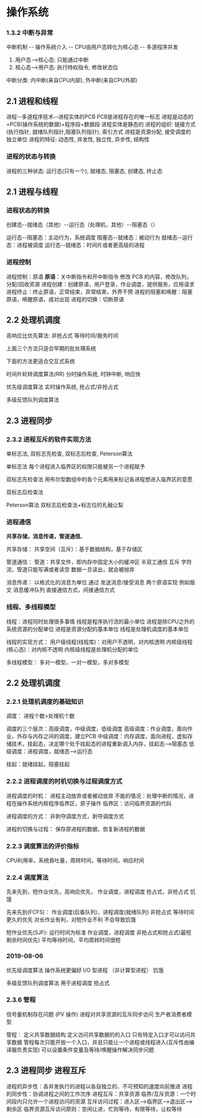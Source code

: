 # 操作系统

### 1.3.2 中断与异常

中断机制 -- 操作系统介入 -- CPU由用户态转化为核心态 -- 多道程序并发

1. 用户态-->核心态: 只能通过中断
2. 核心态-->用户态: 执行特权指令, 修改状态位

中断分类: 内中断(来自CPU内部), 外中断(来自CPU外部)

## 2.1 进程和线程

进程--多道程序技术--进程实体的PCB
PCB是进程存在的唯一标志
进程是动态的=PCB(操作系统的数据)+程序段+数据段
进程实体是静态的
进程的组织: 链接方式(执行指针, 就绪队列指针,阻塞队列指针), 索引方式
进程是资源分配, 接受调度的独立单位
进程的特征: 动态性, 并发性, 独立性, 异步性, 结构性

### 进程的状态与转换

进程的三种状态: 运行态(只有一个), 就绪态, 阻塞态, 创建态, 终止态

## 2.1 进程与线程

### 进程状态的转换

创建态--就绪态（其他）--运行态（处理机，其他）--阻塞态（）

运行态--阻塞态：主动行为，系统调度
阻塞态--就绪态：被动行为
就绪态--运行态：进程被调度
运行态--就绪态：时间片或者更高级的进程

### 进程控制

进程控制：原语
**原语**：关中断指令和开中断指令
修改 PCB 的内容，修改队列，分配/回收资源
进程创建：创建原语，用户登录，作业调度，提供服务，应用请求
进程终止：终止原语，正常结束，异常结束，外界干预
进程的阻塞和唤醒：阻塞原语，唤醒原语，成对出现
进程的切换：切断原语

## 2.2 处理机调度

高响应比优先算法:
非抢占式
等待时间/服务时间

上面三个方法只适合早期的批处理系统

下面的方法更适合交互式系统

时间片轮转调度算法(RR)
分时操作系统, 时钟中断, 响应快

优先级调度算法
实时操作系统, 抢占式/非抢占式


多级反馈队列调度算法

## 2.3 进程同步

### 2.3.2 进程互斥的软件实现方法

单标志法, 双标志先检查, 双标志后检查, Peterson算法

单标志法
每个进程进入临界区的权限只能被另一个进程赋予

双标志先检查法
用布尔型数组中的各个元素用来标记各进程想进入临界区的意愿

双标志后检查法

Peterson算法
双标志后检查法+标志位的孔融让梨
### 进程通信

**共享存储，消息传递，管道通信**。

共享存储：
共享空间（互斥）：基于数据结构，基于存储区

管道通信：
管道：共享文件，即内存中固定大小的缓冲区
半双工通信
互斥
字符流，管道只能写满或者读空
数据一旦读出，就会被抛弃

消息传递：
以格式化的消息为单位
通过 发送消息/接受消息 两个原语实现
例如报文
消息缓冲队列
直接通信方式，间接通信方式

### 线程、多线程模型

线程：进程同时处理很多事情
线程是程序执行流的最小单位
进程是除CPU之外的系统资源的分配单位
进程是资源分配的基本单位
线程是处理机调度的基本单位

线程的实现方式：
用户级线程(线程库)：对用户不透明，对内核透明
内核级线程(核心态)：对内核不透明
内核级线程是处理机分配的单位

多线程模型：
多对一模型，一对一模型，多对多模型

## 2.2 处理机调度

### 2.2.1 处理机调度的基础知识

调度：
进程个数>处理机个数

调度的三个层次：高级调度，中级调度，低级调度
高级调度：作业调度，面向作业，外存与内存之间的调度，建立PCB
中级调度：内存调度，面向进程，虚拟存储技术，挂起态，决定哪个处于挂起态的进程重新调入内存，挂起态-->阻塞态
低级调度：进程调度，就绪态-->运行态

挂起：就绪挂起，阻塞挂起

### 2.2.2 进程调度的时机切换与过程调度方式

进程调度的时机：
进程主动放弃或者被动放弃
不能的情况：处理中断的情况，进程在操作系统内核程序临界区，原子操作
临界区：访问临界资源的代码

进程调度的方式：
非剥夺调度方式，剥夺调度方式

进程的切换与过程：
保存原进程的数据，恢复新进程的数据

### 2.2.3 调度算法的评价指标

CPU利用率，系统吞吐量，周转时间，等待时间，响应时间

### 2.2.4 调度算法

先来先到，短作业优先，高响应优先，
作业调度，进程调度
抢占式，非抢占式
饥饿

先来先到(FCFS)：
作业调度(后备队列)，进程调度(就绪队列)
非抢占式
等待时间更久的优先
对长作业有利，对短作业不利
不会导致饥饿

短作业优先(SJF):
运行时间为标准
作业调度，进程调度
非抢占式和抢占式(最短剩余时间优先)
平均等待时间，平均周转时间很短

### 2019-08-06

优先级调度算法
操作系统更偏好 I/O 型进程 （非计算型进程）
饥饿

多级反馈队列调度算法
用于进程调度
抢占式

### 2.3.6 管程

信号量机制存在问题 (PV 操作)
进程对共享资源的互斥同步访问
生产者消费者模型

管程：
定义共享数据结构
定义访问共享数据的的入口
只有特定入口才可以访问共享数据
管程每次只能开放一个入口，并且只能让一个进程或线程进入(互斥性由编译器负责实现)
可以设置条件变量及等待/唤醒操作解决同步问题

## 2.3 进程同步 进程互斥

进程的异步性：各并发执行的进程以各自独立的、不可预知的速度向前推进
进程的同步性：协调进程之间的工作次序
进程互斥：共享资源
临界/互斥资源：一个时间段内只允许一个进程访问的资源
互斥访问过程：进入区-->临界区-->退出区-->剩余区
临界资源互斥访问原则：空闲让进，忙则等待，有限等待，让权等待
